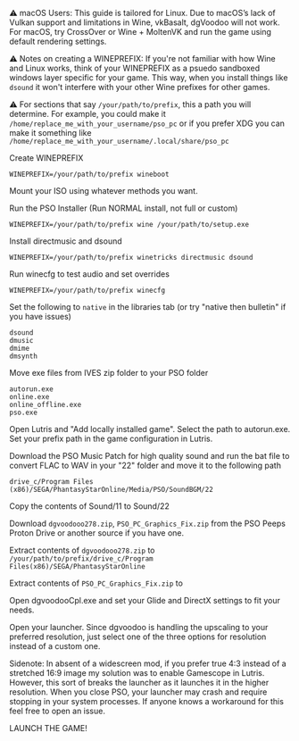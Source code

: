 ⚠️ macOS Users: This guide is tailored for Linux. Due to macOS’s lack of Vulkan support and limitations in Wine, vkBasalt, dgVoodoo will not work. For macOS, try CrossOver or Wine + MoltenVK and run the game using default rendering settings.

⚠️ Notes on creating a WINEPREFIX: If you're not familiar with how Wine and Linux works, think of your WINEPREFIX as a psuedo sandboxed windows layer specific for your game. This way, when you install things like `dsound` it won't interfere with your other Wine prefixes for other games. 

⚠️ For sections that say `/your/path/to/prefix`, this a path you will determine. For example, you could make it `/home/replace_me_with_your_username/pso_pc` or if you prefer XDG you can make it something like `/home/replace_me_with_your_username/.local/share/pso_pc`

Create WINEPREFIX
```
WINEPREFIX=/your/path/to/prefix wineboot
```

Mount your ISO using whatever methods you want.

Run the PSO Installer (Run NORMAL install, not full or custom)
```
WINEPREFIX=/your/path/to/prefix wine /your/path/to/setup.exe
```

Install directmusic and dsound
```
WINEPREFIX=/your/path/to/prefix winetricks directmusic dsound
```

Run winecfg to test audio and set overrides
```
WINEPREFIX=/your/path/to/prefix winecfg
```

Set the following to `native` in the libraries tab (or try "native then bulletin" if you have issues)
```
dsound
dmusic
dmime
dmsynth
```

Move exe files from IVES zip folder to your PSO folder
```
autorun.exe
online.exe
online_offline.exe
pso.exe
```

Open Lutris and "Add locally installed game". Select the path to autorun.exe. Set your prefix path in the game configuration in Lutris.

Download the PSO Music Patch for high quality sound and run the bat file to convert FLAC to WAV in your "22" folder and move it to the following path
```
drive_c/Program Files (x86)/SEGA/PhantasyStarOnline/Media/PSO/SoundBGM/22
```

Copy the contents of Sound/11 to Sound/22

Download `dgvoodooo278.zip`, `PSO_PC_Graphics_Fix.zip` from the PSO Peeps Proton Drive or another source if you have one.

Extract contents of `dgvoodooo278.zip` to `/your/path/to/prefix/drive_c/Program Files(x86)/SEGA/PhantasyStarOnline`

Extract contents of `PSO_PC_Graphics_Fix.zip` to

Open dgvoodooCpl.exe and set your Glide and DirectX settings to fit your needs.

Open your launcher. Since dgvoodoo is handling the upscaling to your preferred resolution, just select one of the three options for resolution instead of a custom one.

Sidenote: In absent of a widescreen mod, if you prefer true 4:3 instead of a stretched 16:9 image my solution was to enable Gamescope in Lutris. However, this sort of breaks the launcher as it launches it in the higher resolution. When you close PSO, your launcher may crash and require stopping in your system processes. If anyone knows a workaround for this feel free to open an issue.

LAUNCH THE GAME!
